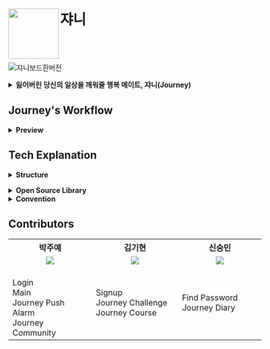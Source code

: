 

#  쟈니 <img src="https://user-images.githubusercontent.com/28949235/125798720-ee361799-6821-4460-bd8d-7641254dfb80.png" align=left width=100>
<br>
<br>

![쟈니보드흰버전](https://user-images.githubusercontent.com/28949235/125825984-5d6087d6-e8bd-4b4b-8ad8-004736141a6d.png)
<details>
	<summary><b>잃어버린 당신의 일상을 깨워줄 행복 메이트, 쟈니(Journey)</b><br></summary>
	쟈니는 일상에서 중요하지만 잊고 살아가는 것들을 끊임없이 일깨워주는 ‘행복 찾기’ 서비스입니다.  재미있는 콘셉트의 캐릭터가 사용자의 일상에 쉽게 다가감으로써 행복을 찾아내는 습관이 생길 수 있도록 도와줍니다.  푸시 알림으로 일상의 안부 메시지를 받아보고, 하루 단위 랜덤 챌린지를 완수하여 나만의 소확행을 기록하고 공유해보세요 . 
	</details>

## Journey's Workflow 

<details>
	<summary><b>Preview</b><br></summary>
	<div markdown="1">
    <img src="https://user-images.githubusercontent.com/28949235/125818953-985f2d8b-442d-41e6-833c-c82aaa95f672.png" alt="image" />
	<img src="https://user-images.githubusercontent.com/28949235/125819660-29a88675-1b4d-4a72-b358-5917d71b4f6b.png" />
	<img src="https://user-images.githubusercontent.com/58849278/125906281-1427c872-10af-4cad-b791-c9f6722ee39d.png" />
	<img src="https://user-images.githubusercontent.com/28949235/125819715-3f5a355f-5ee7-4465-999d-455550becd82.png" />
  <img src=" https://user-images.githubusercontent.com/58849278/125941121-64159098-e277-465a-a82c-5d1b152a9e1b.png" />
	<img src="https://user-images.githubusercontent.com/58849278/125941262-a64007c8-62d6-4f45-8188-726ad4ace3e0.png" />
	<img src="https://user-images.githubusercontent.com/58849278/125941379-a457ebc3-fbc8-4d84-a4c7-141d117d1ec7.png" />
  <img src="https://user-images.githubusercontent.com/28949235/125819842-019d3d42-0af6-4775-8b3e-276752416deb.png" />
  </div>
	</details>
	
## Tech Explanation

<details>
	<summary><b>Structure</b><br></summary>

🌹Journey
 ┣ 📑application
 ┣ 📑base
 ┣ 📑data
 ┣ 📑di
 ┣ 📑frame
 ┣ 📑challenge
 ┣ 📑community
 ┣ 📑course
 ┣ 📑diary
 ┣ 📑findpw
 ┣ 📑login
 ┣ 📑main
 ┣ 📑pushalarm
 ┣ 📑reward
 ┣ 📑signup
 ┗📑 utils
	</details>

<details>
	<summary><b>Open Source Library</b><br></summary>
	
| 라이브러리                                                   | 목적                                                    |
| ------------------------------------------------------------ | ------------------------------------------------------- |
| [Activity-KTX](https://developer.android.com/kotlin/ktx/extensions-list) | Activity에서 ViewModel 위임 초기화위해 사용             |
| [Fragment-KTX](https://developer.android.com/kotlin/ktx/extensions-list) | Fragment에서 Shared ViewModel 위임 초기화 위해 사용     |
| [Jetpack Navigation](https://developer.android.com/jetpack/androidx/releases/navigation) | Fragment간 화면 전환 용이                               |
| [LifeCycle](https://github.com/ausichenko/android-lifecycles) | Fragment 생명주기                                |
| [LiveData](https://github.com/ravi8x/LiveData)                   | LifeCycleOwner 관찰자 등록        |    
| [Retrofit2](https://github.com/square/retrofit)              | 서버 통신                                               |
| [Gson](https://github.com/google/gson)                       | 서버에서 받아온 Json 객체를 Gson으로 변환               |
| [OkHttp](https://square.github.io/okhttp/)                   | 서버 통신에서 토큰 Interceptor 등 Util 기능 제작에 활용 |
| [Firebase](https://firebase.google.com/)                     | 푸쉬 알람 구현에 활용                                             |
| [Hilt](https://developer.android.com/jetpack/androidx/releases/hilt) | 의존성 주입                        |
| [Glide](https://github.com/bumptech/glide)                   | URL 형식의 이미지          |       
</details>



<details>
	<summary><b>Convention</b><br></summary>
	
📕  [Journey Coding Convention](https://github.com/team-journey/journey-android/wiki/Coding-Convention)

📙 [Journey Commit, branch Convention](https://github.com/team-journey/journey-android/wiki/Commit-Message-and-Branch-Convention)

📗 [Journey Package Convention](https://github.com/team-journey/journey-android/wiki/Package-Convention)

📘 [Journey Kanban board](https://www.notion.so/AND-cf17a9d32246486e899e4eb2be8a1396)

</details>

## Contributors

<table align="center" style = "table-layout: auto; width: 100%; table-layout: fixed;">
  <colgroup>
    <col style="width:33%"/>
    <col style="width:34%"/>
    <col style="width:33%"/>
  </colgroup>
  <th align="center">박주예</th>
  <th align="center">김기현</th>
  <th align="center">신승민</th>
  <tr>
    <td align="center"><img src="https://user-images.githubusercontent.com/58849278/125941800-3787c40d-d98b-4201-86f0-e7fe52941679.jpeg?size=10"/></td>
    <td align="center"><img src="https://user-images.githubusercontent.com/58849278/125941958-5c296c28-9c0a-497a-9fa8-b4851b9e7069.jpeg? size=1000 "/></td>
    <td align="center"><img src="https://user-images.githubusercontent.com/58849278/125942180-078e2514-6e01-48be-b945-237e12cb1b6d.jpeg? size = 900"/></td>
  </tr>
  <tr>
    <td>
    <br>
    Login<br>
    Main<br>
		Journey Push Alarm<br>
		Journey Community<br>
    </td>
    <td>
    Signup<br>
    Journey Challenge<br>
	Journey Course<br>
    </td>
    <td>
    Find Password<br>
    Journey Diary<br>
    </td>
  </tr>
</table>






















